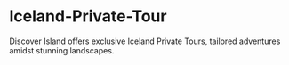 # Iceland-Private-Tour
Discover Island offers exclusive Iceland Private Tours, tailored adventures amidst stunning landscapes.
